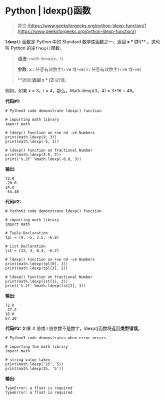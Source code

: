 # Python | ldexp()函数

> 原文:[https://www.geeksforgeeks.org/python-ldexp-function/](https://www.geeksforgeeks.org/python-ldexp-function/)

**`ldexp()`** 函数是 Python 中的 Standard 数学库函数之一，返回 **x * (2**i)** 。这也叫 Python 的逆`frexp()`函数。

> **语法:** math.ldexp(x，I)
> 
> **参数:**
> **x :** 任意有效数字(+ve 或-ve)
> **i :** 任意有效数字(+ve 或-ve)
> 
> **返回:**返回 x * (2**i)的值。

例如，如果 x = 3，i = 4，那么，Math.ldexp(3，4) = 3*16 = 48。

**代码#1:**

```
# Python3 code demonstrate ldexp() function

# importing math library
import math 

# ldexp() Function on +ve nd -ve Numbers
print(math.ldexp(9, 3))
print(math.ldexp(-5, 2))

# ldexp() Function on fractional Number
print(math.ldexp(3.5, 2))
print('%.2f' %math.ldexp(-6.8, 3))
```

**输出:**

```
72.0
-20.0
14.0
-54.40

```

**代码#2:**

```
# Python3 code demonstrate ldexp() function

# importing math library
import math 

# Tuple Declaration 
tpl = (9, -5, 3.5, -6.8)

# List Declaration 
lst = [13, 4, 8.4, -6.7]

# ldexp() Function on +ve nd -ve Numbers
print(math.ldexp(tpl[0], 3))
print(math.ldexp(tpl[3], 2))

# ldexp() Function on fractional Number
print(math.ldexp(lst[1], 2))
print('%.2f' %math.ldexp(lst[2], 3))
```

**输出:**

```
72.0
-27.2
16.0
67.20
```

**代码#3:** 如果 X 值或 I 值参数不是数字，ldexp()函数将返回**类型错误**。

```
# Python3 code demonstrates when error occurs

# importing the math library
import math

# string value taken 
print(math.ldexp('25', 5))
print(math.ldexp(25, '5'))
```

**输出:**

```
TypeError: a float is required
TypeError: a float is required
```